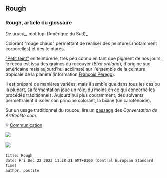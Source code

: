 ## Rough
### Rough, article du glossaire
 _De_ urucu_, mot tupi (Amérique du Sud)_

Colorant "rouge chaud" permettant de réaliser des peintures (notamment corporelles) et des teintures.

["Petit teint"](teint.html) en teinturerie, très peu connu en tant que pigment de nos jours, le rocou est issu des graines du rocouyer (_Bixa orelana_), d'origine sud-américaine mais aujourd'hui acclimaté sur l'ensemble de la ceinture tropicale de la planète (information [François Perego](livres.html#perego)).

Il est préparé de manières variées, mais il semble que dans tous les cas ou la plupart, sa [fermentation](fermentation.html) joue un rôle, du moins en ce qui concerne les procédés traditionnels. Aujourd'hui plus couramment, des solvants permettraient d'isoler son principe colorant, la bixine (un caroténoïde).

Sur un usage traditionnel du roucou, lire un [passage](http://www.artrealite.com/teinturepourprecouleur.htm%7Broucou) des _Conversation de ArtRéalité.com_.



![](images/flechebas.gif) [Communication](http://www.artrealite.com/annonceurs.htm) 

[![](https://cbonvin.fr/sites/regie.artrealite.com/visuels/campagne1.png)](index-2.html#20131014)

![](https://cbonvin.fr/sites/regie.artrealite.com/visuels/campagne2.png)
```
title: Rough
date: Fri Dec 22 2023 11:28:21 GMT+0100 (Central European Standard Time)
author: postite
```
